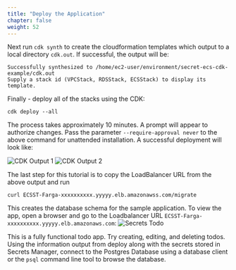 ```yaml
---
title: "Deploy the Application"
chapter: false
weight: 52
---
```


Next run `cdk synth` to create the cloudformation templates which output to a local directory `cdk.out`.   If successful, the output will be:

```
Successfully synthesized to /home/ec2-user/environment/secret-ecs-cdk-example/cdk.out
Supply a stack id (VPCStack, RDSStack, ECSStack) to display its template.
```

Finally - deploy all of the stacks using the CDK:

```
cdk deploy --all
```

The process takes approximately 10 minutes.  A prompt will appear to authorize changes.  Pass the parameter `--require-approval never` to the above command for unattended installation.   A successful deployment will look like:

![CDK Output 1](/images/cdk-output-1.png)
![CDK Output 2](/images/cdk-output-2.png)

The last step for this tutorial is to copy the LoadBalancer URL from the above output and run
```
curl ECSST-Farga-xxxxxxxxxx.yyyyy.elb.amazonawss.com/migrate
```

This creates the database schema for the sample application.  To view the app, open a browser and go to the Loadbalancer URL `ECSST-Farga-xxxxxxxxxx.yyyyy.elb.amazonaws.com`:
![Secrets Todo](/images/secrets-todo.png)

This is a fully functional todo app.  Try creating, editing, and deleting todos.  Using the information output from deploy along with the secrets stored in Secrets Manager, connect to the Postgres Database using a database client or the `psql` command line tool to browse the database. 